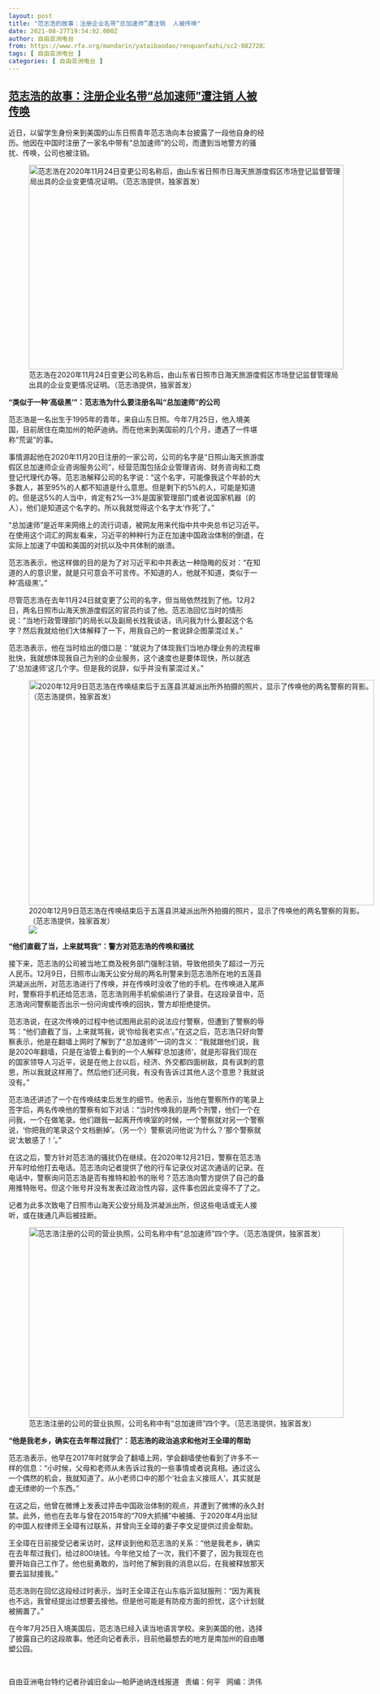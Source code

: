 ```yaml
---
layout: post
title: "范志浩的故事：注册企业名带“总加速师”遭注销  人被传唤"
date: 2021-08-27T19:54:02.000Z
author: 自由亚洲电台
from: https://www.rfa.org/mandarin/yataibaodao/renquanfazhi/sc2-08272021111117.html
tags: [ 自由亚洲电台 ]
categories: [ 自由亚洲电台 ]
---
```

<!--1630094042000-->
[范志浩的故事：注册企业名带“总加速师”遭注销  人被传唤](https://www.rfa.org/mandarin/yataibaodao/renquanfazhi/sc2-08272021111117.html)
------

<div>
<p></p><p>近日，以留学生身份来到美国的山东日照青年范志浩向本台披露了一段他自身的经历。他因在中国时注册了一家名中带有<span>“</span><span>总加速师</span><span>”</span><span>的公司，而遭到当地警方的骚扰、传唤，公司也被注销。</span></p><p><span><figure class="image-richtext image-inline captioned" style="width:620px;"><img alt="范志浩在2020年11月24日变更公司名称后，由山东省日照市日海天旅游度假区市场登记监督管理局出具的企业变更情况证明。（范志浩提供，独家首发）" height="403" src="https://www.rfa.org/mandarin/yataibaodao/renquanfazhi/sc2-08272021111117.html/m0827-sc2.jpg/@@images/abcdc8eb-28b1-4b19-b8e5-4cd41cb1c407.jpeg" title="M0827-SC2.jpg" width="620"/><figcaption class="image-caption">范志浩在2020年11月24日变更公司名称后，由山东省日照市日海天旅游度假区市场登记监督管理局出具的企业变更情况证明。（范志浩提供，独家首发）</figcaption><small></small></figure></span></p><p><strong>“</strong><strong><span>类似于一种</span></strong><strong><span>‘</span></strong><strong><span>高级黑</span></strong><strong><span>’”</span></strong><strong><span>：范志浩为什么要注册名叫</span></strong><strong><span>“</span></strong><strong><span>总加速师</span></strong><strong><span>”</span></strong><strong><span>的公司</span></strong></p><p><span>范志浩是一名出生于</span><span>1995</span><span>年的青年，来自山东日照。今年</span><span>7</span><span>月</span><span>25</span><span>日，他入境美国，目前居住在南加州的帕萨迪纳。而在他来到美国前的几个月，遭遇了一件堪称</span><span>“</span><span>荒诞</span><span>”</span><span>的事。</span></p><p><span>事情源起他在</span><span>2020</span><span>年</span><span>11</span><span>月</span><span>20</span><span>日注册的一家公司，公司的名字是</span><span>“</span><span>日照山海天旅游度假区总加速师企业咨询服务公司</span><span>”</span><span>，经营范围包括企业管理咨询、财务咨询和工商登记代理代办等。范志浩解释公司的名字说：</span><span>“</span><span>这个名字，可能像我这个年龄的大多数人，甚至</span><span>95%</span><span>的人都不知道是什么意思。但是剩下的</span><span>5%</span><span>的人，可能是知道的。但是这</span><span>5%</span><span>的人当中，肯定有</span><span>2%—3%</span><span>是国家管理部门或者说国家机器（的人），他们是知道这个名字的。所以我就觉得这个名字太</span><span>‘</span><span>作死</span><span>’</span><span>了。</span><span>”</span></p><p><span>“</span><span>总加速师</span><span>”</span><span>是近年来网络上的流行词语，被网友用来代指中共中央总书记习近平。在使用这个词汇的网友看来，习近平的种种行为正在加速中国政治体制的倒退，在实际上加速了中国和美国的对抗以及中共体制的崩溃。</span></p><p><span>范志浩表示，他这样做的目的是为了对习近平和中共表达一种隐晦的反对：</span><span>“</span><span>在知道的人的意识里，就是只可意会不可言传。不知道的人，他就不知道，类似于一种</span><span>‘</span><span>高级黑</span><span>’</span><span>。</span><span>”</span></p><p><span>尽管范志浩在去年</span><span>11</span><span>月</span><span>24</span><span>日就变更了公司的名字，但当局依然找到了他。</span><span>12</span><span>月</span><span>2</span><span>日，两名日照市山海天旅游度假区的官员约谈了他。范志浩回忆当时的情形说：</span><span>“</span><span>当地行政管理部门的局长以及副局长找我谈话，讯问我为什么要起这个名字？然后我就给他们大体解释了一下，用我自己的一套说辞企图蒙混过关。</span><span>”</span></p><p><span>范志浩表示，他在当时给出的借口是：</span><span>“</span><span>就说为了体现我们当地办理业务的流程审批快，我就想体现我自己为别的企业服务，这个速度也是要体现快，所以就选了</span><span>‘</span><span>总加速师</span><span>’</span><span>这几个字。但是我的说辞，似乎并没有蒙混过关。</span><span>”</span></p><p><span><figure class="image-richtext image-inline captioned" style="width:680px;"><img alt="2020年12月9日范志浩在传唤结束后于五莲县洪凝派出所外拍摄的照片，显示了传唤他的两名警察的背影。（范志浩提供，独家首发）" height="444" src="https://www.rfa.org/mandarin/yataibaodao/renquanfazhi/sc2-08272021111117.html/m0827-sc3.jpg/@@images/64457ba9-f71a-43b1-8505-1d60541cfb43.jpeg" title="M0827-SC3.JPG" width="680"/><figcaption class="image-caption">2020年12月9日范志浩在传唤结束后于五莲县洪凝派出所外拍摄的照片，显示了传唤他的两名警察的背影。（范志浩提供，独家首发）</figcaption><small></small><div id="zoomattribute"><a data-caption="2020年12月9日范志浩在传唤结束后于五莲县洪凝派出所外拍摄的照片，显示了传唤他的两名警察的背影。（范志浩提供，独家首发）" data-fancybox="" href="https://www.rfa.org/mandarin/yataibaodao/renquanfazhi/sc2-08272021111117.html/m0827-sc3.jpg" id="single_image" title="2020年12月9日范志浩在传唤结束后于五莲县洪凝派出所外拍摄的照片，显示了传唤他的两名警察的背影。（范志浩提供，独家首发）"><img src="/++plone++rfa-resources/img/icon-zoom.png"/></a></div></figure></span></p><p><strong>“</strong><strong><span>他们直截了当，上来就骂我</span></strong><strong><span>”</span></strong><strong><span>：警方对范志浩的传唤和骚扰</span></strong></p><p><span>接下来，范志浩的公司被当地工商及税务部门强制注销，导致他损失了超过一万元人民币。</span><span>12</span><span>月</span><span>9</span><span>日，日照市山海天公安分局的两名刑警来到范志浩所在地的五莲县洪凝派出所，对范志浩进行了传唤，并在传唤时没收了他的手机。在传唤进入尾声时，警察将手机还给范志浩，范志浩则用手机偷偷进行了录音。在这段录音中，范志浩询问警察能否出示一份问询或传唤的回执，警方却拒绝提供。</span></p><p><span>范志浩说，在这次传唤的过程中他试图用此前的说法应付警察，但遭到了警察的辱骂：</span><span>“</span><span>他们直截了当，上来就骂我，说</span><span>‘</span><span>你给我老实点</span><span>’</span><span>。</span><span>”</span><span>在这之后，范志浩只好向警察表示，他是在翻墙上网时了解到了</span><span>“</span><span>总加速师</span><span>”</span><span>一词的含义：</span><span>“</span><span>我就跟他们说，我是</span><span>2020</span><span>年翻墙，只是在油管上看到的一个人解释</span><span>‘</span><span>总加速师</span><span>’</span><span>，就是形容我们现在的国家领导人习近平，说是在他上台以后，经济、外交都四面树敌，具有讽刺的意思，所以我就这样用了。然后他们还问我，有没有告诉过其他人这个意思？我就说没有。</span><span>”</span></p><p><span>范志浩还讲述了一个在传唤结束后发生的细节。他表示，当他在警察所作的笔录上签字后，两名传唤他的警察有如下对话：</span><span>“</span><span>当时传唤我的是两个刑警，他们一个在问我，一个在做笔录。他们跟我一起离开传唤室的时候，一个警察就对另一个警察说，</span><span>‘</span><span>你把我的笔录这个文档删掉</span><span>’</span><span>。（另一个）警察说问他说</span><span>‘</span><span>为什么？</span><span>’</span><span>那个警察就说</span><span>‘</span><span>太敏感了！</span><span>’</span><span>。</span><span>”</span></p><p><span>在这之后，警方针对范志浩的骚扰仍在继续。在</span><span>2020</span><span>年</span><span>12</span><span>月</span><span>21</span><span>日，警察在范志浩开车时给他打去电话。范志浩向记者提供了他的行车记录仪对这次通话的记录。在电话中，警察询问范志浩是否有推特和脸书的账号？范志浩向警方提供了自己的备用推特账号。但这个账号并没有发表过政治性内容，这件事也因此变得不了了之。</span></p><p><span>记者为此多次致电了日照市山海天公安分局及洪凝派出所，但这些电话或无人接听，或在拨通几声后被挂断。</span></p><p><span><figure class="image-richtext image-inline captioned" style="width:620px;"><img alt="范志浩注册的公司的营业执照，公司名称中有“总加速师”四个字。（范志浩提供，独家首发）" height="376" src="https://www.rfa.org/mandarin/yataibaodao/renquanfazhi/sc2-08272021111117.html/m0827-sc1.jpg/@@images/d1286330-0af4-4392-b128-687c795a3a9e.jpeg" title="M0827-SC1.jpg" width="620"/><figcaption class="image-caption">范志浩注册的公司的营业执照，公司名称中有“总加速师”四个字。（范志浩提供，独家首发）</figcaption><small></small></figure></span></p><p><strong>“</strong><strong><span>他是我老乡，确实在去年帮过我们</span></strong><strong><span>”</span></strong><strong><span>：范志浩的政治追求和他对王全璋的帮助</span></strong></p><p><span>范志浩表示，他早在</span><span>2017</span><span>年时就学会了翻墙上网，学会翻墙使他看到了许多不一样的信息：</span><span>“</span><span>小时候，父母和老师从未告诉过我的一些事情或者说真相。通过这么一个偶然的机会，我就知道了。从小老师口中的那个</span><span>‘</span><span>社会主义接班人</span><span>’</span><span>，其实就是虚无缥缈的一个东西。</span><span>”</span></p><p><span>在这之后，他曾在微博上发表过抨击中国政治体制的观点，并遭到了微博的永久封禁。此外，他也在去年与曾在</span><span>2015</span><span>年的</span><span>“709</span><span>大抓捕</span><span>”</span><span>中被捕、于</span><span>2020</span><span>年</span><span>4</span><span>月出狱的中国人权律师王全璋有过联系，并曾向王全璋的妻子李文足提供过资金帮助。</span></p><p><span>王全璋在日前接受记者采访时，这样谈到他和范志浩的关系：</span><span>“</span><span>他是我老乡，确实在去年帮过我们，给过</span><span>800</span><span>块钱。今年他又给了一次，我们不要了，因为我现在也要开始自己工作了。他也挺勇敢的，当时他了解到我的消息以后，在我被释放那天要去监狱接我。</span><span>”</span></p><p><span>范志浩则在回忆这段经过时表示，当时王全璋正在山东临沂监狱服刑：</span><span>“</span><span>因为离我也不远，我曾经提出过想要去接他。但是他可能是有防疫方面的担忧，这个计划就被搁置了。</span><span>”</span></p><p><span>在今年</span><span>7</span><span>月</span><span>25</span><span>日入境美国后，范志浩已经入读当地语言学校。来到美国的他，选择了披露自己的这段故事。他还向记者表示，目前他最想去的地方是南加州的自由雕塑公园。</span></p><p><br/></p><p><span>自由亚洲电台特约记者孙诚旧金山—帕萨迪纳连线报道   责编：何平   网编：洪伟<br/></span></p>
</div>
